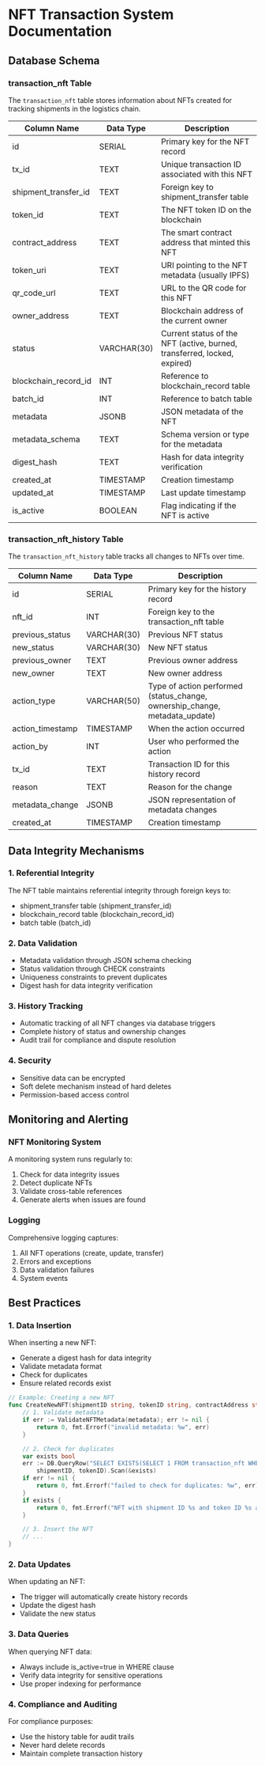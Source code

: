 # NFT Transaction System Documentation

## Database Schema

### transaction_nft Table

The `transaction_nft` table stores information about NFTs created for tracking shipments in the logistics chain.

| Column Name          | Data Type   | Description                                                              |
| -------------------- | ----------- | ------------------------------------------------------------------------ |
| id                   | SERIAL      | Primary key for the NFT record                                           |
| tx_id                | TEXT        | Unique transaction ID associated with this NFT                           |
| shipment_transfer_id | TEXT        | Foreign key to shipment_transfer table                                   |
| token_id             | TEXT        | The NFT token ID on the blockchain                                       |
| contract_address     | TEXT        | The smart contract address that minted this NFT                          |
| token_uri            | TEXT        | URI pointing to the NFT metadata (usually IPFS)                          |
| qr_code_url          | TEXT        | URL to the QR code for this NFT                                          |
| owner_address        | TEXT        | Blockchain address of the current owner                                  |
| status               | VARCHAR(30) | Current status of the NFT (active, burned, transferred, locked, expired) |
| blockchain_record_id | INT         | Reference to blockchain_record table                                     |
| batch_id             | INT         | Reference to batch table                                                 |
| metadata             | JSONB       | JSON metadata of the NFT                                                 |
| metadata_schema      | TEXT        | Schema version or type for the metadata                                  |
| digest_hash          | TEXT        | Hash for data integrity verification                                     |
| created_at           | TIMESTAMP   | Creation timestamp                                                       |
| updated_at           | TIMESTAMP   | Last update timestamp                                                    |
| is_active            | BOOLEAN     | Flag indicating if the NFT is active                                     |

### transaction_nft_history Table

The `transaction_nft_history` table tracks all changes to NFTs over time.

| Column Name      | Data Type   | Description                                                                 |
| ---------------- | ----------- | --------------------------------------------------------------------------- |
| id               | SERIAL      | Primary key for the history record                                          |
| nft_id           | INT         | Foreign key to the transaction_nft table                                    |
| previous_status  | VARCHAR(30) | Previous NFT status                                                         |
| new_status       | VARCHAR(30) | New NFT status                                                              |
| previous_owner   | TEXT        | Previous owner address                                                      |
| new_owner        | TEXT        | New owner address                                                           |
| action_type      | VARCHAR(50) | Type of action performed (status_change, ownership_change, metadata_update) |
| action_timestamp | TIMESTAMP   | When the action occurred                                                    |
| action_by        | INT         | User who performed the action                                               |
| tx_id            | TEXT        | Transaction ID for this history record                                      |
| reason           | TEXT        | Reason for the change                                                       |
| metadata_change  | JSONB       | JSON representation of metadata changes                                     |
| created_at       | TIMESTAMP   | Creation timestamp                                                          |

## Data Integrity Mechanisms

### 1. Referential Integrity

The NFT table maintains referential integrity through foreign keys to:

- shipment_transfer table (shipment_transfer_id)
- blockchain_record table (blockchain_record_id)
- batch table (batch_id)

### 2. Data Validation

- Metadata validation through JSON schema checking
- Status validation through CHECK constraints
- Uniqueness constraints to prevent duplicates
- Digest hash for data integrity verification

### 3. History Tracking

- Automatic tracking of all NFT changes via database triggers
- Complete history of status and ownership changes
- Audit trail for compliance and dispute resolution

### 4. Security

- Sensitive data can be encrypted
- Soft delete mechanism instead of hard deletes
- Permission-based access control

## Monitoring and Alerting

### NFT Monitoring System

A monitoring system runs regularly to:

1. Check for data integrity issues
2. Detect duplicate NFTs
3. Validate cross-table references
4. Generate alerts when issues are found

### Logging

Comprehensive logging captures:

1. All NFT operations (create, update, transfer)
2. Errors and exceptions
3. Data validation failures
4. System events

## Best Practices

### 1. Data Insertion

When inserting a new NFT:

- Generate a digest hash for data integrity
- Validate metadata format
- Check for duplicates
- Ensure related records exist

```go
// Example: Creating a new NFT
func CreateNewNFT(shipmentID string, tokenID string, contractAddress string, owner string, metadata []byte) (int, error) {
    // 1. Validate metadata
    if err := ValidateNFTMetadata(metadata); err != nil {
        return 0, fmt.Errorf("invalid metadata: %w", err)
    }

    // 2. Check for duplicates
    var exists bool
    err := DB.QueryRow("SELECT EXISTS(SELECT 1 FROM transaction_nft WHERE shipment_transfer_id = $1 AND token_id = $2)",
        shipmentID, tokenID).Scan(&exists)
    if err != nil {
        return 0, fmt.Errorf("failed to check for duplicates: %w", err)
    }
    if exists {
        return 0, fmt.Errorf("NFT with shipment ID %s and token ID %s already exists", shipmentID, tokenID)
    }

    // 3. Insert the NFT
    // ...
}
```

### 2. Data Updates

When updating an NFT:

- The trigger will automatically create history records
- Update the digest hash
- Validate the new status

### 3. Data Queries

When querying NFT data:

- Always include is_active=true in WHERE clause
- Verify data integrity for sensitive operations
- Use proper indexing for performance

### 4. Compliance and Auditing

For compliance purposes:

- Use the history table for audit trails
- Never hard delete records
- Maintain complete transaction history
